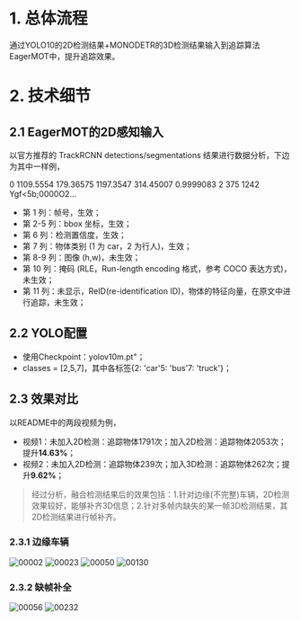 # 1. 总体流程

通过YOLO10的2D检测结果+MONODETR的3D检测结果输入到追踪算法EagerMOT中，提升追踪效果。

# 2. 技术细节

## 2.1 EagerMOT的2D感知输入
以官方推荐的 TrackRCNN detections/segmentations 结果进行数据分析，下边为其中一样例，

0 1109.5554 179.36575 1197.3547 314.45007 0.9999083 2 375 1242 Ygf<5b;0000O2...

- 第 1 列：帧号，生效；
- 第 2-5 列：bbox 坐标，生效；
- 第 6 列：检测置信度，生效；
- 第 7 列：物体类别 (1 为 car，2 为行人)，生效；
- 第 8-9 列：图像 (h,w)，未生效；
- 第 10 列：掩码 (RLE，Run-length encoding 格式，参考 COCO 表达方式)，未生效；
- 第 11 列：未显示，ReID(re-identification ID)，物体的特征向量，在原文中进行追踪，未生效；

## 2.2 YOLO配置

- 使用Checkpoint：yolov10m.pt"；
- classes = [2,5,7]，其中各标签{2: 'car'5: 'bus'7: 'truck'}；

## 2.3 效果对比

以README中的两段视频为例，
- 视频1：未加入2D检测：追踪物体1791次；加入2D检测：追踪物体2053次；提升**14.63%**；
- 视频2：未加入2D检测：追踪物体239次；加入3D检测：追踪物体262次；提升**9.62%**；

> 经过分析，融合检测结果后的效果包括：1.针对边缘(不完整)车辆，2D检测效果较好，能够补齐3D信息；2.针对多帧内缺失的某一帧3D检测结果，其2D检测结果进行帧补齐。

### 2.3.1 边缘车辆

![00002](https://github.com/user-attachments/assets/694211c6-379c-404a-8b4c-a4dd8e500994)
![00023](https://github.com/user-attachments/assets/e2b388dc-38a5-413a-9427-e45a16a73866)
![00050](https://github.com/user-attachments/assets/4d78c30c-9728-4668-a8fe-76c2dac91709)
![00130](https://github.com/user-attachments/assets/6ed342da-9f86-42b7-beaa-2c28aa64a4c5)

### 2.3.2 缺帧补全 
![00056](https://github.com/user-attachments/assets/7cbbd5fc-fa1a-4686-85ca-e883b022485f)
![00232](https://github.com/user-attachments/assets/1bde02d5-1660-4ec0-9122-de99b13daf15)


